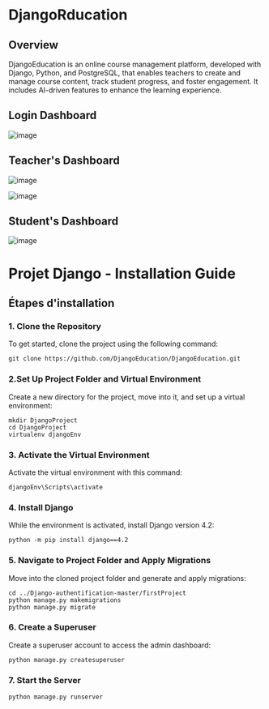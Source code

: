 # DjangoRducation
## Overview
DjangoEducation is an online course management platform, developed with Django, Python, and PostgreSQL, that enables teachers to create and manage course content, track student progress, and foster engagement. It includes AI-driven features to enhance the learning experience.
## Login Dashboard
![image](https://github.com/user-attachments/assets/3c681d88-58c2-4a89-92b6-f699a8e2934d)

## Teacher's Dashboard
![image](https://github.com/user-attachments/assets/78377968-0aac-498f-9a92-e80e82ff2c56)

![image](https://github.com/user-attachments/assets/abff92f5-06e8-4442-aca3-ccbd4ff733ec)

## Student's Dashboard
![image](https://github.com/user-attachments/assets/32e40139-7eda-4364-8166-2b4ffe0549a0)


# Projet Django - Installation Guide

## Étapes d'installation

### 1. Clone the Repository
To get started, clone the project using the following command:
``` 
git clone https://github.com/DjangoEducation/DjangoEducation.git 
```

### 2.Set Up Project Folder and Virtual Environment
Create a new directory for the project, move into it, and set up a virtual environment:
``` 
mkdir DjangoProject
cd DjangoProject
virtualenv djangoEnv
```

### 3. Activate the Virtual Environment
Activate the virtual environment with this command:
``` 
djangoEnv\Scripts\activate
```

### 4. Install Django
While the environment is activated, install Django version 4.2:
``` 
python -m pip install django==4.2

```
### 5. Navigate to Project Folder and Apply Migrations
Move into the cloned project folder and generate and apply migrations:
``` 
cd ../Django-authentification-master/firstProject
python manage.py makemigrations
python manage.py migrate
```

### 6. Create a Superuser
Create a superuser account to access the admin dashboard:
```
python manage.py createsuperuser
```

### 7. Start the Server
``` 
python manage.py runserver
```



